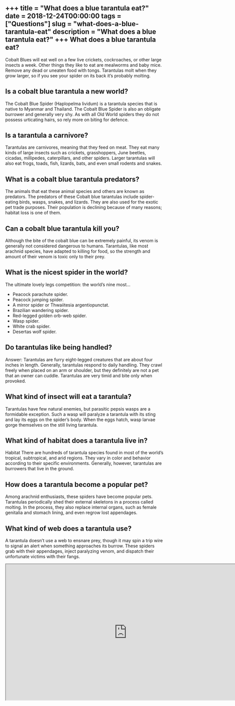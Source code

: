 +++
title = "What does a blue tarantula eat?"
date = 2018-12-24T00:00:00
tags = ["Questions"]
slug = "what-does-a-blue-tarantula-eat"
description = "What does a blue tarantula eat?"
+++
What does a blue tarantula eat?
-------------------------------

Cobalt Blues will eat well on a few live crickets, cockroaches, or other large insects a week. Other things they like to eat are mealworms and baby mice. Remove any dead or uneaten food with tongs. Tarantulas molt when they grow larger, so if you see your spider on its back it’s probably molting.

Is a cobalt blue tarantula a new world?
---------------------------------------

The Cobalt Blue Spider (Haplopelma lividum) is a tarantula species that is native to Myanmar and Thailand. The Cobalt Blue Spider is also an obligate burrower and generally very shy. As with all Old World spiders they do not possess urticating hairs, so rely more on biting for defence.

Is a tarantula a carnivore?
---------------------------

Tarantulas are carnivores, meaning that they feed on meat. They eat many kinds of large insects such as crickets, grasshoppers, June beetles, cicadas, millipedes, caterpillars, and other spiders. Larger tarantulas will also eat frogs, toads, fish, lizards, bats, and even small rodents and snakes.

What is a cobalt blue tarantula predators?
------------------------------------------

The animals that eat these animal species and others are known as predators. The predators of these Cobalt blue tarantulas include spider-eating birds, wasps, snakes, and lizards. They are also used for the exotic pet trade purposes. Their population is declining because of many reasons; habitat loss is one of them.

Can a cobalt blue tarantula kill you?
-------------------------------------

Although the bite of the cobalt blue can be extremely painful, its venom is generally not considered dangerous to humans. Tarantulas, like most arachnid species, have adapted to killing for food, so the strength and amount of their venom is toxic only to their prey.

What is the nicest spider in the world?
---------------------------------------

The ultimate lovely legs competition: the world’s nine most…

- Peacock parachute spider.
- Peacock jumping spider.
- A mirror spider or Thwaiitesia argentiopunctat.
- Brazilian wandering spider.
- Red-legged golden orb-web spider.
- Wasp spider.
- White crab spider.
- Desertas wolf spider.

Do tarantulas like being handled?
---------------------------------

Answer: Tarantulas are furry eight-legged creatures that are about four inches in length. Generally, tarantulas respond to daily handling. They crawl freely when placed on an arm or shoulder, but they definitely are not a pet that an owner can cuddle. Tarantulas are very timid and bite only when provoked.

What kind of insect will eat a tarantula?
-----------------------------------------

Tarantulas have few natural enemies, but parasitic pepsis wasps are a formidable exception. Such a wasp will paralyze a tarantula with its sting and lay its eggs on the spider’s body. When the eggs hatch, wasp larvae gorge themselves on the still living tarantula.

What kind of habitat does a tarantula live in?
----------------------------------------------

Habitat There are hundreds of tarantula species found in most of the world’s tropical, subtropical, and arid regions. They vary in color and behavior according to their specific environments. Generally, however, tarantulas are burrowers that live in the ground.

How does a tarantula become a popular pet?
------------------------------------------

Among arachnid enthusiasts, these spiders have become popular pets. Tarantulas periodically shed their external skeletons in a process called molting. In the process, they also replace internal organs, such as female genitalia and stomach lining, and even regrow lost appendages.

What kind of web does a tarantula use?
--------------------------------------

A tarantula doesn’t use a web to ensnare prey, though it may spin a trip wire to signal an alert when something approaches its burrow. These spiders grab with their appendages, inject paralyzing venom, and dispatch their unfortunate victims with their fangs.

<iframe allow="accelerometer; autoplay; clipboard-write; encrypted-media; gyroscope; picture-in-picture" allowfullscreen="" class="__youtube_prefs__  epyt-is-override  no-lazyload" data-no-lazy="1" data-origheight="433" data-origwidth="770" data-skipgform_ajax_framebjll="" height="433" id="_ytid_73012" loading="lazy" src="https://www.youtube.com/embed/7SeQrn2a3cA?enablejsapi=1&autoplay=0&cc_load_policy=0&cc_lang_pref=&iv_load_policy=1&loop=0&modestbranding=0&rel=1&fs=1&playsinline=0&autohide=2&theme=dark&color=red&controls=1&" title="YouTube player" width="770"></iframe>